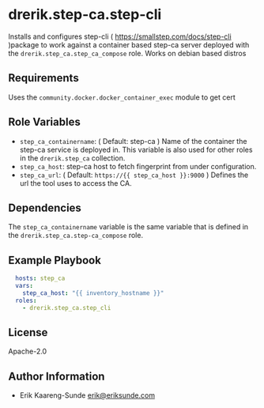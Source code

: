 drerik.step-ca.step-cli
=========

Installs and configures step-cli ( <https://smallstep.com/docs/step-cli> )package to work against a container based step-ca server deployed with the `drerik.step_ca.step_ca_compose` role. Works on debian based distros

Requirements
------------

Uses the `community.docker.docker_container_exec` module to get cert

Role Variables
--------------

- `step_ca_containername`: ( Default: step-ca ) Name of the container the step-ca service is deployed in. This variable is also used for other roles in the `drerik.step_ca` collection.
- `step_ca_host`: step-ca host to fetch fingerprint from under configuration. 
- `step_ca_url`: ( Default: `https://{{ step_ca_host }}:9000` ) Defines the url the tool uses to access the CA. 

Dependencies
------------

The `step_ca_containername` variable is the same variable that is defined in the `drerik.step_ca.step-ca_compose` role.

Example Playbook
----------------

```yaml
  hosts: step_ca
  vars:
    step_ca_host: "{{ inventory_hostname }}"
  roles:
    - drerik.step_ca.step_cli
```

License
-------

Apache-2.0

Author Information
------------------

- Erik Kaareng-Sunde <erik@eriksunde.com>
